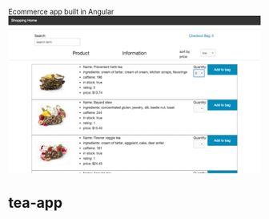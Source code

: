 Ecommerce app built in Angular
![screenshot](https://github.com/ianstalter123/tea-app/blob/master/meantea.png "screenshot")
# tea-app
